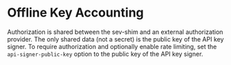 # Offline Key Accounting

Authorization is shared between the sev-shim and an external authorization provider. The only shared data (not a secret) is the public key of the API key signer. To require authorization and optionally enable rate limiting, set the `api-signer-public-key` option to the public key of the API key signer.
